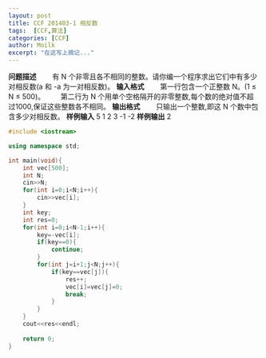 ```yaml
---
layout: post
title: CCF 201403-1 相反数
tags:  [CCF,算法]
categories: [CCF]
author: Moilk
excerpt: "在这写上摘记..."
---
```


**问题描述**
　　有 N 个非零且各不相同的整数。请你编一个程序求出它们中有多少对相反数(a 和 -a 为一对相反数)。
**输入格式**
　　第一行包含一个正整数 N。(1 ≤ N ≤ 500)。
　　第二行为 N 个用单个空格隔开的非零整数,每个数的绝对值不超过1000,保证这些整数各不相同。
**输出格式**
　　只输出一个整数,即这 N 个数中包含多少对相反数。
**样例输入**
5
1 2 3 -1 -2
**样例输出**
2

```cpp
#include <iostream>

using namespace std;

int main(void){
	int vec[500];
	int N;
	cin>>N;
	for(int i=0;i<N;i++){
		cin>>vec[i];
	}
	int key;
	int res=0;
	for(int i=0;i<N-1;i++){
		key=-vec[i];
		if(key==0){
			continue;
		}
		for(int j=i+1;j<N;j++){
			if(key==vec[j]){
				res++;
				vec[i]=vec[j]=0;
				break;
			}
		}
	}
	cout<<res<<endl;
	
	return 0;
}
```

